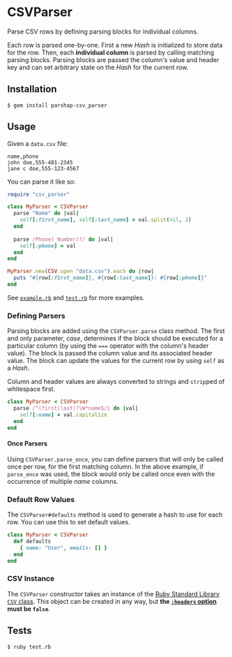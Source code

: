 # CSVParser

Parse CSV rows by defining parsing blocks for individual columns.

Each row is parsed one-by-one. First a new *Hash* is initialized to
store data for the row. Then, each **individual column** is parsed by
calling matching parsing blocks. Parsing blocks are passed the column's
value and header key and can set arbitrary state on the *Hash* for the
current row.

## Installation

```
$ gem install parshap-csv_parser
```

## Usage

Given a `data.csv` file:

```csv
name,phone
john doe,555-481-2345
jane c doe,555-123-4567
```

You can parse it like so:

```rb
require "csv_parser"

class MyParser < CSVParser
  parse "Name" do |val|
    self[:first_name], self[:last_name] = val.split(nil, 2)
  end
  
  parse /Phone( Number)?/ do |val|
    self[:phone] = val
  end
end

MyParser.new(CSV.open "data.csv").each do |row|
  puts "#{row[:first_name]}, #{row[:last_name]}: #{row[:phone]}"
end
```

See [`example.rb`](example.rb) and [`test.rb`](test.rb) for more examples.

### Defining Parsers

Parsing blocks are added using the `CSVParser.parse` class method. The
first and only parameter, *case*, determines if the block should be
executed for a particular column (by using the `===` operator with the
column's header value). The block is passed the column value and its
associated header value. The block can update the values for the current
row by using `self` as a *Hash*.

Column and header values are always converted to strings and `strip`ped
of whitespace first.

```rb
class MyParser < CSVParser
  parse /^(first|last)?\W*name$/i do |val|
    self[:name] = val.capitalize
  end
end
```

#### Once Parsers

Using `CSVParser.parse_once`, you can define parsers that will only be
called once per row, for the first matching column. In the above
example, if `parse_once` was used, the block would only be called once
even with the occurrence of multiple *name* columns.

### Default Row Values

The `CSVParser#defaults` method is used to generate a hash to use for
each row. You can use this to set default values.

```rb
class MyParser < CSVParser
  def defaults
    { name: "User", emails: [] }
  end
end
```

### CSV Instance

The `CSVParser` constructor takes an instance of the [Ruby Standard
Library `CSV`
class](http://ruby-doc.org/stdlib-2.1.0/libdoc/csv/rdoc/CSV.html). This
object can be created in any way, but **the [`:headers`
option](http://ruby-doc.org/stdlib-2.1.0/libdoc/csv/rdoc/CSV.html#method-c-new)
must be `false`**.


## Tests

```
$ ruby test.rb
```
